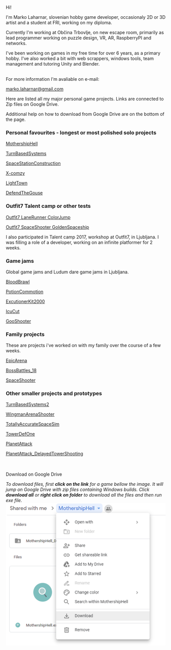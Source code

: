 Hi!

I'm Marko Laharnar, slovenian hobby game developer, occasionaly 2D or 3D artist and a student at FRI, working on my diploma.

Currently I'm working at Občina Trbovlje, on new escape room, primarily as lead programmer working on puzzle design, VR, AR, RaspberryPI and networks.

I've been working on games in my free time for over 6 years, as a primary hobby. I've also worked a bit with web scrappers, windows tools, team management and tutoring Unity and Blender.

<br />For more information I'm avaliable on e-mail: 

marko.laharnar@gmail.com

Here are listed all my major personal game projects. Links are connected to Zip files on Google Drive.

Additional help on how to download from Google Drive are on the bottom of the page.

### Personal favourites - longest or most polished solo projects
[MothershipHell](https://drive.google.com/open?id=1oJgX8Km0Y5yD4Cm9u-8aaYyNDLu-zl_F)

[TurnBasedSystems](https://drive.google.com/open?id=1oP6iQd1VEk8PedNvM4kx69upAAGyKSMg)

[SpaceStationConstruction](https://drive.google.com/open?id=1WLdkwkoYIafJA-2NIfnour7WC7w5O7_J)

[X-comzy](https://drive.google.com/open?id=1pHGkzGrvDB6GMEKQUcnfkEtaIfPDpIi1)

[LightTown](https://drive.google.com/open?id=1ejYzFAg2CPrXs5MQSAuMKnYF-ZKed51i)

[DefendTheGouse](https://drive.google.com/open?id=1O8rbvGg8mPnQwxNmgN58a_6dTIjM-XPx)

### Outfit7 Talent camp or other tests
[Outfit7 LaneRunner ColorJump](https://drive.google.com/open?id=1N1VFltQ4hfzCijrBntWIv9Fq0_JnCQju)

[Outfit7 SpaceShooter GoldenSpaceship](https://drive.google.com/open?id=1a9tddMZJOijascAsA7eFrjbP_FQquFuK)

I also participated in Talent camp 2017, workshop at Outfit7, in Ljubljana. I was filling a role of a developer, working on an infinite platformer for 2 weeks.

### Game jams
Global game jams and Ludum dare game jams in Ljubljana.

[BloodBrawl](https://drive.google.com/open?id=1B3z49I48gm2Hrm0j77EfUZ-XHFm07nGO)

[PotionCommotion](https://drive.google.com/open?id=1Z8xmJx5z3Ul8XeleiH7pRQ9Ti2ghKOxw)

[ExcutionerKit2000](https://drive.google.com/open?id=1Ij_8tz_4wdWu4-VlnbUuo8RerCnzXqbY)

[IcuCut](https://drive.google.com/open?id=1OlpjFQuX_CQ-gNA8nRnsSfLVSpuDwlEX)

[GooShooter](https://drive.google.com/open?id=19rpqzXiAwFXhZFwGyy3lKGH6lh8AMqlY)

### Family projects
These are projects i've worked on with my family over the course of a few weeks.

[EpicArena](https://drive.google.com/open?id=18e-v6mXPCbmNbPsl7dn1KCvEl3C0Yxko)

[BossBattles_18](https://drive.google.com/open?id=1u-SQaZXVwy-Mqj39OyVIh6m6dxUsyeKs)

[SpaceShooter](https://drive.google.com/open?id=1j8uqswVRO0segA8Myvb0FstddVOsNsWP)

### Other smaller projects and prototypes
[TurnBasedSystems2](https://drive.google.com/open?id=1S90qJXA0G3QSlf8_v6QHEvBpgUtN6WvB)

[WingmanArenaShooter](https://drive.google.com/open?id=1HykHMzN3UvM9z3WHGzpYwb_iIITu1U7G)

[TotallyAccurateSpaceSim](https://drive.google.com/open?id=1uLeR3CJn5wr4NFN8byUl4IlhH2X4p8Z3)

[TowerDefOne](https://drive.google.com/open?id=1da4AS7keu-ElUam4OguwtAQ67bJJUl4w)

[PlanetAttack](https://drive.google.com/open?id=1NZ6KUxwLnPqMXSBPvK8SJ6k555HvQG1Z)

[PlanetAttack_DelayedTowerShooting](https://drive.google.com/open?id=1fGKBJCn36Ehk8ZjqH_yUFU4FyHbAEcWu)

<br/>
<br/>
Download on Google Drive

_To download files, first **click on the link** for a game bellow the image. It will jump on Google Drive with zip files containing Windows builds. Click **download all** or **right click on folder** to download all the files and then run exe file._
![](HowToDownloadFromDrive.PNG)


  

